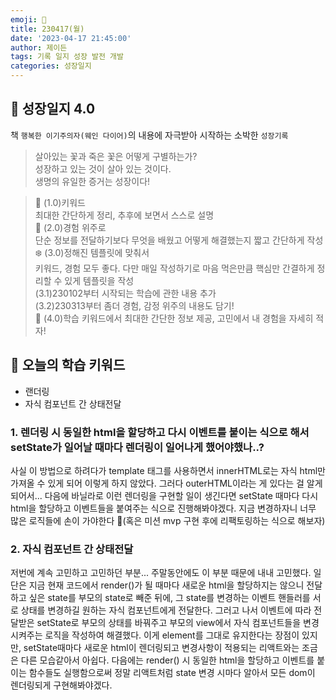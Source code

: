 ```yaml
---
emoji: 🌱
title: 230417(월)
date: '2023-04-17 21:45:00'
author: 제이든
tags: 기록 일지 성장 발전 개발
categories: 성장일지
---
```


## 🎄 성장일지 4.0

책 `행복한 이기주의자(웨인 다이어)`의 내용에 자극받아 시작하는 소박한 `성장기록`

> 살아있는 꽃과 죽은 꽃은 어떻게 구별하는가?<br/>
> 성장하고 있는 것이 살아 있는 것이다.<br/>
> 생명의 유일한 증거는 성장이다!

> 🌳 (1.0)키워드<br/>
> 최대한 간단하게 정리, 추후에 보면서 스스로 설명<br/>
> 🍉 (2.0)경험 위주로<br/>
> 단순 정보를 전달하기보다 무엇을 배웠고 어떻게 해결했는지 짧고 간단하게 작성<br/>
> ❄️ (3.0)정해진 템플릿에 맞춰서<br/>
> 키워드, 경험 모두 좋다. 다만 매일 작성하기로 마음 먹은만큼 핵심만 간결하게 정리할 수 있게 템플릿을 작성<br/>
> (3.1)230102부터 시작되는 학습에 관한 내용 추가<br/>
> (3.2)230313부터 좀더 경험, 감정 위주의 내용도 담기!<br/>
> 🌾 (4.0)학습 키워드에서 최대한 간단한 정보 제공, 고민에서 내 경험을 자세히 적자!<br/>

## 🔑 오늘의 학습 키워드

- 랜더링
- 자식 컴포넌트 간 상태전달

### 1. 렌더링 시 동일한 html을 할당하고 다시 이벤트를 붙이는 식으로 해서 setState가 일어날 때마다 렌더링이 일어나게 했어야했나..?

사실 이 방법으로 하려다가 template 태그를 사용하면서 innerHTML로는 자식 html만 가져올 수 있게 되어 이렇게 하지 않았다. 그러다 outerHTML이라는 게 있다는 걸 알게 되어서...
다음에 바닐라로 이런 렌더링을 구현할 일이 생긴다면 setState 때마다 다시 html을 할당하고 이벤트들을 붙여주는 식으로 진행해봐야겠다. 
지금 변경하자니 너무 많은 로직들에 손이 가야한다 🥺(혹은 미션 mvp 구현 후에 리팩토링하는 식으로 해보자)

### 2. 자식 컴포넌트 간 상태전달

저번에 계속 고민하고 고민하던 부분... 주말동안에도 이 부분 때문에 내내 고민했다. 일단은 지금 현재 코드에서 render()가 될 때마다 새로운 html을 할당하지는 않으니
전달하고 싶은 state를 부모의 state로 빼준 뒤에, 그 state를 변경하는 이벤트 핸들러를 서로 상태를 변경하길 원하는 자식 컴포넌트에게 전달한다.
그러고 나서 이벤트에 따라 전달받은 setState로 부모의 상태를 바꿔주고 부모의 view에서 자식 컴포넌트들을 변경시켜주는 로직을 작성하여 해결했다.
이게 element를 그대로 유지한다는 장점이 있지만, setState때마다 새로운 html이 렌더링되고 변경사항이 적용되는 리액트와는 조금은 다른 모습같아서 아쉽다. 다음에는 
render() 시 동일한 html을 할당하고 이벤트를 붙이는 함수들도 실행함으로써 정말 리액트처럼 state 변경 시마다 알아서 모든 dom이 렌더링되게 구현해봐야겠다.

```toc

```